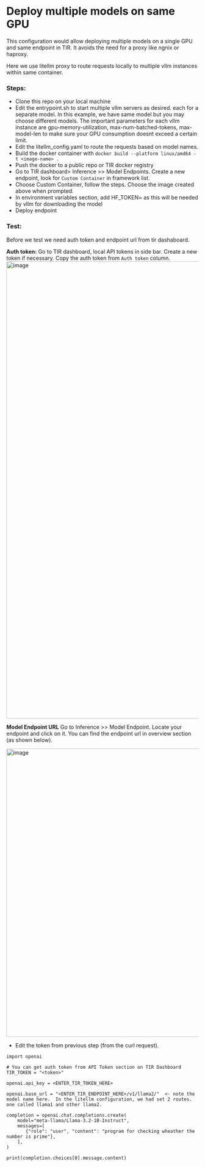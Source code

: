 # Deploy multiple models on same GPU 

This configuration would allow deploying multiple models on a single GPU and same endpoint in TIR. It avoids the need for a proxy like ngnix or haproxy. 

Here we use litellm proxy to route requests locally to multiple vllm instances within same container.


### Steps:
- Clone this repo on your local machine
- Edit the entrypoint.sh to start multiple vllm servers as desired. each for a separate model. In this example, we have same model but you may choose different models. The important parameters for each vllm instance are gpu-memory-utilization, max-num-batched-tokens, max-model-len to make sure your GPU consumption doesnt exceed a certain limit. 
- Edit the litellm_config.yaml to route the requests based on model names.
- Build the docker container with `docker build --platform linux/amd64 -t <image-name> .`
- Push the docker to a public repo or TIR docker registry
- Go to TIR dashboard> Inference >> Model Endpoints. Create a new endpoint, look for `Custom Container` in framework list.
- Choose Custom Container, follow the steps. Choose the image created above when prompted.
- In environment variables section, add HF_TOKEN=<your huggingface token> as this will be needed by vllm for downloading the model
- Deploy endpoint

### Test:
Before we test we need auth token and endpoint url from tir dashaboard. 

**Auth token:**
Go to TIR dashboard, local API tokens in side bar. Create a new token if necessary.  Copy the auth token from `Auth token` column. 
<img width="1199" alt="image" src="https://github.com/user-attachments/assets/a06cb5af-ea16-4e44-bc5b-b62008e30933">

**Model Endpoint URL**
Go to Inference >> Model Endpoint. Locate your endpoint and click on it. You can find the endpoint url in overview section (as shown below).

<img width="756" alt="image" src="https://github.com/user-attachments/assets/eec9b094-1457-4b8e-9e29-e1012eddbe0f">

- Edit the token from previous step (from the curl request).
```
import openai

# You can get auth token from API Token section on TIR Dashboard
TIR_TOKEN = "<token>"   

openai.api_key = <ENTER_TIR_TOKEN_HERE>

openai.base_url = "<ENTER_TIR_ENDPOINT_HERE>/v1/llama2/"  <- note the model name here.  In the litellm configuration, we had set 2 routes. one called llama1 and other llama2. 

completion = openai.chat.completions.create(
    model="meta-llama/Llama-3.2-1B-Instruct",
    messages=[
       {"role": "user", "content": "program for checking wheather the number is prime"},
    ],
)

print(completion.choices[0].message.content)
```
  
 


